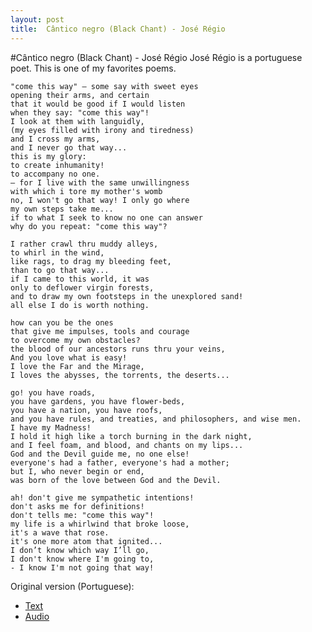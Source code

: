 ```yaml
---
layout: post
title:  Cântico negro (Black Chant) - José Régio
---
```


#Cântico negro (Black Chant) - José Régio
José Régio is a portuguese poet. This is one of my favorites poems.

    "come this way" — some say with sweet eyes
    opening their arms, and certain
    that it would be good if I would listen
    when they say: "come this way"!
    I look at them with languidly,
    (my eyes filled with irony and tiredness)
    and I cross my arms,
    and I never go that way...
    this is my glory:
    to create inhumanity!
    to accompany no one.
    — for I live with the same unwillingness
    with which i tore my mother's womb
    no, I won't go that way! I only go where
    my own steps take me...
    if to what I seek to know no one can answer
    why do you repeat: "come this way"?
    
    I rather crawl thru muddy alleys,
    to whirl in the wind,
    like rags, to drag my bleeding feet,
    than to go that way...
    if I came to this world, it was
    only to deflower virgin forests, 
    and to draw my own footsteps in the unexplored sand! 
    all else I do is worth nothing.
    
    how can you be the ones
    that give me impulses, tools and courage
    to overcome my own obstacles?
    the blood of our ancestors runs thru your veins,
    And you love what is easy!
    I love the Far and the Mirage,
    I loves the abysses, the torrents, the deserts...
    
    go! you have roads,
    you have gardens, you have flower-beds,
    you have a nation, you have roofs,
    and you have rules, and treaties, and philosophers, and wise men.
    I have my Madness!
    I hold it high like a torch burning in the dark night,
    and I feel foam, and blood, and chants on my lips...
    God and the Devil guide me, no one else!
    everyone's had a father, everyone's had a mother; 
    but I, who never begin or end,
    was born of the love between God and the Devil.
    
    ah! don't give me sympathetic intentions!
    don't asks me for definitions!
    don't tells me: "come this way"!
    my life is a whirlwind that broke loose,
    it's a wave that rose.
    it's one more atom that ignited... 
    I don’t know which way I’ll go,
    I don't know where I'm going to,
    - I know I'm not going that way!

Original version (Portuguese):

* [Text](http://www.releituras.com/jregio_cantico.asp)
* [Audio](http://www.youtube.com/watch?v=qKyWRJZnu2o)

